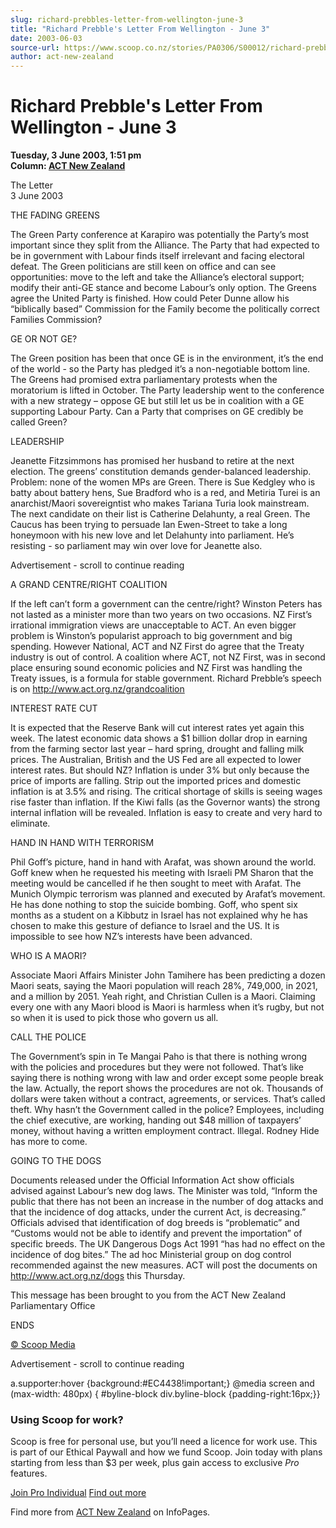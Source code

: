 ```yaml
---
slug: richard-prebbles-letter-from-wellington-june-3
title: "Richard Prebble's Letter From Wellington - June 3"
date: 2003-06-03
source-url: https://www.scoop.co.nz/stories/PA0306/S00012/richard-prebbles-letter-from-wellington-june-3.htm
author: act-new-zealand
---
```

Richard Prebble's Letter From Wellington - June 3
=================================================

**Tuesday, 3 June 2003, 1:51 pm**  
**Column: [ACT New Zealand](https://info.scoop.co.nz/ACT_New_Zealand)**

The Letter  
3 June 2003

  
THE FADING GREENS

The Green Party conference at Karapiro was potentially the Party’s most important since they split from the Alliance. The Party that had expected to be in government with Labour finds itself irrelevant and facing electoral defeat. The Green politicians are still keen on office and can see opportunities: move to the left and take the Alliance’s electoral support; modify their anti-GE stance and become Labour’s only option. The Greens agree the United Party is finished. How could Peter Dunne allow his “biblically based” Commission for the Family become the politically correct Families Commission?

GE OR NOT GE?

The Green position has been that once GE is in the environment, it’s the end of the world - so the Party has pledged it’s a non-negotiable bottom line. The Greens had promised extra parliamentary protests when the moratorium is lifted in October. The Party leadership went to the conference with a new strategy – oppose GE but still let us be in coalition with a GE supporting Labour Party. Can a Party that comprises on GE credibly be called Green?

LEADERSHIP

Jeanette Fitzsimmons has promised her husband to retire at the next election. The greens’ constitution demands gender-balanced leadership. Problem: none of the women MPs are Green. There is Sue Kedgley who is batty about battery hens, Sue Bradford who is a red, and Metiria Turei is an anarchist/Maori sovereigntist who makes Tariana Turia look mainstream. The next candidate on their list is Catherine Delahunty, a real Green. The Caucus has been trying to persuade Ian Ewen-Street to take a long honeymoon with his new love and let Delahunty into parliament. He’s resisting - so parliament may win over love for Jeanette also.

Advertisement - scroll to continue reading





A GRAND CENTRE/RIGHT COALITION

If the left can’t form a government can the centre/right? Winston Peters has not lasted as a minister more than two years on two occasions. NZ First’s irrational immigration views are unacceptable to ACT. An even bigger problem is Winston’s popularist approach to big government and big spending. However National, ACT and NZ First do agree that the Treaty industry is out of control. A coalition where ACT, not NZ First, was in second place ensuring sound economic policies and NZ First was handling the Treaty issues, is a formula for stable government. Richard Prebble’s speech is on http://www.act.org.nz/grandcoalition

INTEREST RATE CUT

It is expected that the Reserve Bank will cut interest rates yet again this week. The latest economic data shows a $1 billion dollar drop in earning from the farming sector last year – hard spring, drought and falling milk prices. The Australian, British and the US Fed are all expected to lower interest rates. But should NZ? Inflation is under 3% but only because the price of imports are falling. Strip out the imported prices and domestic inflation is at 3.5% and rising. The critical shortage of skills is seeing wages rise faster than inflation. If the Kiwi falls (as the Governor wants) the strong internal inflation will be revealed. Inflation is easy to create and very hard to eliminate.

HAND IN HAND WITH TERRORISM

Phil Goff’s picture, hand in hand with Arafat, was shown around the world. Goff knew when he requested his meeting with Israeli PM Sharon that the meeting would be cancelled if he then sought to meet with Arafat. The Munich Olympic terrorism was planned and executed by Arafat’s movement. He has done nothing to stop the suicide bombing. Goff, who spent six months as a student on a Kibbutz in Israel has not explained why he has chosen to make this gesture of defiance to Israel and the US. It is impossible to see how NZ’s interests have been advanced.

WHO IS A MAORI?

Associate Maori Affairs Minister John Tamihere has been predicting a dozen Maori seats, saying the Maori population will reach 28%, 749,000, in 2021, and a million by 2051. Yeah right, and Christian Cullen is a Maori. Claiming every one with any Maori blood is Maori is harmless when it’s rugby, but not so when it is used to pick those who govern us all.

CALL THE POLICE

The Government’s spin in Te Mangai Paho is that there is nothing wrong with the policies and procedures but they were not followed. That’s like saying there is nothing wrong with law and order except some people break the law. Actually, the report shows the procedures are not ok. Thousands of dollars were taken without a contract, agreements, or services. That’s called theft. Why hasn’t the Government called in the police? Employees, including the chief executive, are working, handing out $48 million of taxpayers’ money, without having a written employment contract. Illegal. Rodney Hide has more to come.

GOING TO THE DOGS

Documents released under the Official Information Act show officials advised against Labour’s new dog laws. The Minister was told, “Inform the public that there has not been an increase in the number of dog attacks and that the incidence of dog attacks, under the current Act, is decreasing.” Officials advised that identification of dog breeds is “problematic” and “Customs would not be able to identify and prevent the importation” of specific breeds. The UK Dangerous Dogs Act 1991 “has had no effect on the incidence of dog bites.” The ad hoc Ministerial group on dog control recommended against the new measures. ACT will post the documents on http://www.act.org.nz/dogs this Thursday.

This message has been brought to you from the ACT New Zealand Parliamentary Office

ENDS  

[© Scoop Media](http://www.scoop.co.nz/about/terms.html)  

Advertisement - scroll to continue reading



a.supporter:hover {background:#EC4438!important;} @media screen and (max-width: 480px) { #byline-block div.byline-block {padding-right:16px;}}

### Using Scoop for work?

Scoop is free for personal use, but you’ll need a licence for work use. This is part of our Ethical Paywall and how we fund Scoop. Join today with plans starting from less than $3 per week, plus gain access to exclusive _Pro_ features.  
  
[Join Pro Individual](https://pro.scoop.co.nz/Individual/?from=ProIn24) [Find out more](https://pro.scoop.co.nz/using-scoop-for-work/?from=ProIn24)

Find more from [ACT New Zealand](https://info.scoop.co.nz/ACT_New_Zealand) on InfoPages.